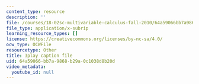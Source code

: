 ```yaml
---
content_type: resource
description: ''
file: /courses/18-02sc-multivariable-calculus-fall-2010/64a59066bb7a9868b29a0c1038d8b20d_QCGJVKaCDuI.srt
file_type: application/x-subrip
learning_resource_types: []
license: https://creativecommons.org/licenses/by-nc-sa/4.0/
ocw_type: OCWFile
resourcetype: Other
title: 3play caption file
uid: 64a59066-bb7a-9868-b29a-0c1038d8b20d
video_metadata:
  youtube_id: null
---
```

